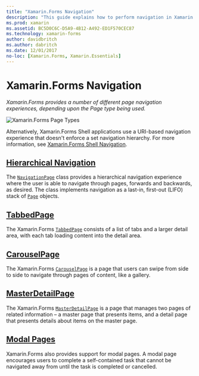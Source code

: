 ```yaml
---
title: "Xamarin.Forms Navigation"
description: "This guide explains how to perform navigation in Xamarin.Forms apps. Xamarin.Forms provides a number of different page navigation experiences, depending upon the Page type being used."
ms.prod: xamarin
ms.assetid: BC5D0C6C-D5A9-4B12-A492-ED1F570CEC87
ms.technology: xamarin-forms
author: davidbritch
ms.author: dabritch
ms.date: 12/01/2017
no-loc: [Xamarin.Forms, Xamarin.Essentials]
---
```


# Xamarin.Forms Navigation

_Xamarin.Forms provides a number of different page navigation experiences, depending upon the Page type being used._

![](images/page-types.png "Xamarin.Forms Page Types")

Alternatively, Xamarin.Forms Shell applications use a URI-based navigation experience that doesn't enforce a set navigation hierarchy. For more information, see [Xamarin.Forms Shell Navigation](~/xamarin-forms/app-fundamentals/shell/navigation.md).

## [Hierarchical Navigation](hierarchical.md)

The [`NavigationPage`](xref:Xamarin.Forms.NavigationPage) class provides a hierarchical navigation experience where the user is able to navigate through pages, forwards and backwards, as desired. The class implements navigation as a last-in, first-out (LIFO) stack of [`Page`](xref:Xamarin.Forms.Page) objects.

## [TabbedPage](tabbed-page.md)

The Xamarin.Forms [`TabbedPage`](xref:Xamarin.Forms.TabbedPage) consists of a list of tabs and a larger detail area, with each tab loading content into the detail area.

## [CarouselPage](carousel-page.md)

The Xamarin.Forms [`CarouselPage`](xref:Xamarin.Forms.CarouselPage) is a page that users can swipe from side to side to navigate through pages of content, like a gallery.

## [MasterDetailPage](master-detail-page.md)

The Xamarin.Forms [`MasterDetailPage`](xref:Xamarin.Forms.MasterDetailPage) is a page that manages two pages of related information – a master page that presents items, and a detail page that presents details about items on the master page.

## [Modal Pages](modal.md)

Xamarin.Forms also provides support for modal pages. A modal page encourages users to complete a self-contained task that cannot be navigated away from until the task is completed or cancelled.
